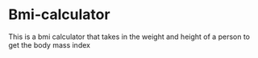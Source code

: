 # Bmi-calculator
This is a bmi calculator that takes in the weight and height of a person to get the body mass index
